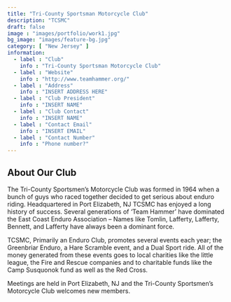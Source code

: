 ```yaml
---
title: "Tri-County Sportsman Motorcycle Club"
description: "TCSMC"
draft: false
image : "images/portfolio/work1.jpg"
bg_image: "images/feature-bg.jpg"
category: [ "New Jersey" ]
information:
  - label : "Club"
    info : "Tri-County Sportsman Motorcycle Club"
  - label : "Website"
    info : "http://www.teamhammer.org/"
  - label : "Address"
    info : "INSERT ADDRESS HERE"
  - label : "Club President"
    info : "INSERT NAME"
  - label : "Club Contact"
    info : "INSERT NAME"
  - label : "Contact Email"
    info : "INSERT EMAIL"
  - label : "Contact Number"
    info : "Phone number?"
---
```


## About Our Club

The Tri-County Sportsmen’s Motorcycle Club was formed in 1964 when a bunch of guys who raced together decided to get serious about enduro riding. Headquartered in Port Elizabeth, NJ TCSMC has enjoyed a long history of success. Several generations of ‘Team Hammer’ have dominated the East Coast Enduro Association – Names like Tomlin, Lafferty, Lafferty, Bennett, and Lafferty have always been a dominant force.

TCSMC, Primarily an Enduro Club, promotes several events each year; the Greenbriar Enduro, a Hare Scramble event, and a Dual Sport ride. All of the money generated from these events goes to local charities like the little league, the Fire and Rescue companies and to charitable funds like the Camp Susquonok fund as well as the Red Cross.

Meetings are held in Port Elizabeth, NJ and the Tri-County Sportsmen’s Motorcycle Club welcomes new members.
